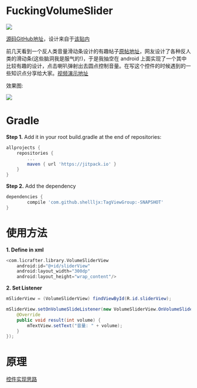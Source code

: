 # FuckingVolumeSlider

[![](https://jitpack.io/v/shellljx/FuckingVolumeSlider.svg)](https://jitpack.io/#shellljx/FuckingVolumeSlider)

[源码GitHub地址](https://github.com/shellljx/FuckingVolumeSlider)，设计来自于[该贴内](https://www.reddit.com/r/ProgrammerHumor/comments/6f8ory/launch_a_90db_volume_slider_over_300_metres/)

前几天看到一个反人类音量滑动条设计的有趣帖子[原帖地址](https://www.reddit.com/r/ProgrammerHumor/comments/6f8ory/launch_a_90db_volume_slider_over_300_metres/)，网友设计了各种反人类的滑动条(这些脑洞我是服气的!)，于是我抽空在 android 上面实现了一个其中比较有趣的设计，点击喇叭弹射出去圆点控制音量。在写这个控件的时候遇到的一些知识点分享给大家。[视频演示地址](http://qiniu.licrafter.com/shamuNBD92Glijx06172017222123.mp4)

效果图:

![](http://qiniu.licrafter.com/fuckingslider.gif)

# Gradle

**Step 1.** Add it in your root build.gradle at the end of repositories:
```groovy
allprojects {
	repositories {
		...
		maven { url 'https://jitpack.io' }
	}
}
```

**Step 2.** Add the dependency
```groovy
dependencies {
	    compile 'com.github.shellljx:TagViewGroup:-SNAPSHOT'
}
```

# 使用方法

**1. Define in xml**
```groovy
<com.licrafter.library.VolumeSliderView
    android:id="@+id/sliderView"
    android:layout_width="300dp"
    android:layout_height="wrap_content"/>
```
**2. Set Listener**
```java
mSliderView = (VolumeSliderView) findViewById(R.id.sliderView);

mSliderView.setOnVolumeSlideListener(new VolumeSliderView.OnVolumeSlideListener() {
    @Override
    public void result(int volume) {
        mTextView.setText("音量: " + volume);
    }
});
```

# 原理

[控件实现思路](https://github.com/shellljx/FuckingVolumeSlider/wiki)
